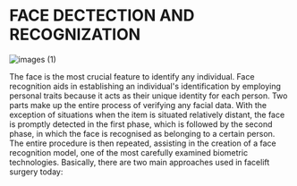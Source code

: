 # FACE DECTECTION AND RECOGNIZATION

![images (1)](https://user-images.githubusercontent.com/98414882/216647933-1890f7db-f46e-4d2f-90be-ea3e37ea69ed.png)

The face is the most crucial feature to identify any individual.
Face recognition aids in establishing an individual's identification by employing personal traits 
because it acts as their unique identity for each person.
Two parts make up the entire process of verifying any facial data.
With the exception of situations when the item is situated relatively distant,
the face is promptly detected in the first phase, which is followed by the second phase,
in which the face is recognised as belonging to a certain person.
The entire procedure is then repeated, assisting in the creation of a face recognition model,
one of the most carefully examined biometric technologies.
Basically, there are two main approaches used in facelift surgery today:
